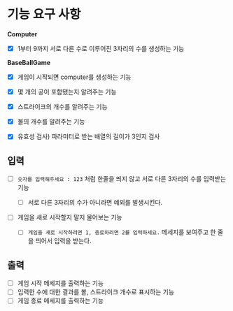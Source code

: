# 기능 요구 사항

**Computer**

- [x] 1부터 9까지 서로 다른 수로 이루어진 3자리의 수를 생성하는 기능

**BaseBallGame**

- [x] 게임이 시작되면 computer를 생성하는 기능
- [x] 몇 개의 공이 포함됐는지 알려주는 기능
- [x] 스트라이크의 개수를 알려주는 기능
- [x] 볼의 개수를 알려주는 기능

- [x] 유효성 검사) 파라미터로 받는 배열의 길이가 3인지 검사

## 입력

- [ ] `숫자를 입력해주세요 : 123` 처럼 한줄을 띄지 않고 서로 다른 3자리의 수를 입력받는 기능

  - [ ] 서로 다른 3자리의 수가 아니라면 예외를 발생시킨다.

- [ ] 게임을 새로 시작할지 말지 물어보는 기능
  - [ ] `게임을 새로 시작하려면 1, 종료하려면 2를 입력하세요.` 메세지를 보여주고 한 줄을 띄어서 입력을 받는다.

## 출력

- [ ] 게임 시작 메세지를 출력하는 기능
- [ ] 입력한 수에 대한 결과를 볼, 스트라이크 개수로 표시하는 기능
- [ ] 게임 종료 메세지를 출력하는 기능
